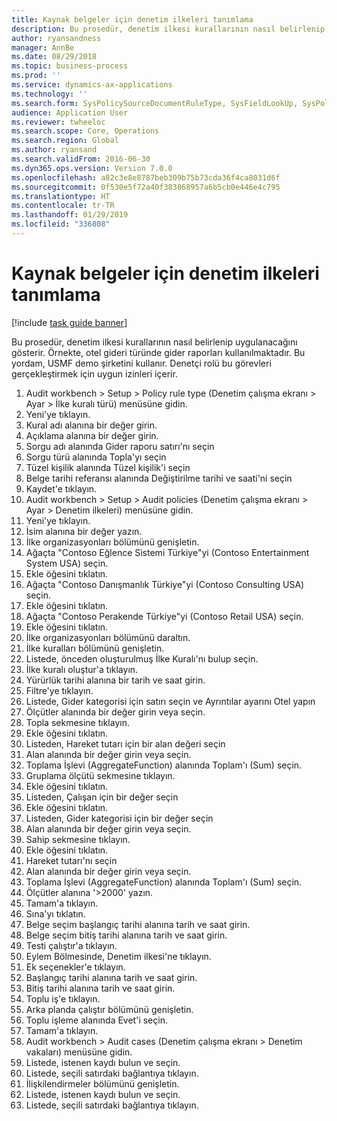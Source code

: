 ```yaml
---
title: Kaynak belgeler için denetim ilkeleri tanımlama
description: Bu prosedür, denetim ilkesi kurallarının nasıl belirlenip uygulanacağını gösterir.
author: ryansandness
manager: AnnBe
ms.date: 08/29/2018
ms.topic: business-process
ms.prod: ''
ms.service: dynamics-ax-applications
ms.technology: ''
ms.search.form: SysPolicySourceDocumentRuleType, SysFieldLookUp, SysPolicyListPage, SysPolicy, AuditPolicyRule, SysQueryForm, SysQueryFieldLookUp, AuditPolicyDateSelection, AuditPolicyAdditionalOption, BatchJob, CaseDetail
audience: Application User
ms.reviewer: twheeloc
ms.search.scope: Core, Operations
ms.search.region: Global
ms.author: ryansand
ms.search.validFrom: 2016-06-30
ms.dyn365.ops.version: Version 7.0.0
ms.openlocfilehash: a82c3e8e8787beb309b75b73cda36f4ca8031d6f
ms.sourcegitcommit: 0f530e5f72a40f383868957a6b5cb0e446e4c795
ms.translationtype: HT
ms.contentlocale: tr-TR
ms.lasthandoff: 01/29/2019
ms.locfileid: "336808"
---
```

# <a name="define-audit-policies-for-source-documents"></a>Kaynak belgeler için denetim ilkeleri tanımlama

[!include [task guide banner](../../includes/task-guide-banner.md)]

Bu prosedür, denetim ilkesi kurallarının nasıl belirlenip uygulanacağını gösterir. Örnekte, otel gideri türünde gider raporları kullanılmaktadır. Bu yordam, USMF demo şirketini kullanır. Denetçi rolü bu görevleri gerçekleştirmek için uygun izinleri içerir.

1. Audit workbench > Setup > Policy rule type (Denetim çalışma ekranı > Ayar > İlke kuralı türü) menüsüne gidin.
2. Yeni'ye tıklayın.
3. Kural adı alanına bir değer girin.
4. Açıklama alanına bir değer girin.
5. Sorgu adı alanında Gider raporu satırı'nı seçin
6. Sorgu türü alanında Topla'yı seçin
7. Tüzel kişilik alanında Tüzel kişilik'i seçin
8. Belge tarihi referansı alanında Değiştirilme tarihi ve saati'ni seçin
9. Kaydet'e tıklayın.
10. Audit workbench > Setup > Audit policies (Denetim çalışma ekranı > Ayar > Denetim ilkeleri) menüsüne gidin.
11. Yeni'ye tıklayın.
12. İsim alanına bir değer yazın.
13. İlke organizasyonları bölümünü genişletin.
14. Ağaçta "Contoso Eğlence Sistemi Türkiye"yi (Contoso Entertainment System USA) seçin.
15. Ekle öğesini tıklatın.
16. Ağaçta "Contoso Danışmanlık Türkiye"yi (Contoso Consulting USA) seçin.
17. Ekle öğesini tıklatın.
18. Ağaçta "Contoso Perakende Türkiye"yi (Contoso Retail USA) seçin.
19. Ekle öğesini tıklatın.
20. İlke organizasyonları bölümünü daraltın.
21. İlke kuralları bölümünü genişletin.
22. Listede, önceden oluşturulmuş İlke Kuralı'nı bulup seçin.
23. İlke kuralı oluştur'a tıklayın.
24. Yürürlük tarihi alanına bir tarih ve saat girin.
25. Filtre'ye tıklayın.
26. Listede, Gider kategorisi için satırı seçin ve Ayrıntılar ayarını Otel yapın
27. Ölçütler alanında bir değer girin veya seçin.
28. Topla sekmesine tıklayın.
29. Ekle öğesini tıklatın.
30. Listeden, Hareket tutarı için bir alan değeri seçin
31. Alan alanında bir değer girin veya seçin.
32. Toplama İşlevi (AggregateFunction) alanında Toplam'ı (Sum) seçin.
33. Gruplama ölçütü sekmesine tıklayın.
34. Ekle öğesini tıklatın.
35. Listeden, Çalışan için bir değer seçin  
36. Ekle öğesini tıklatın.
37. Listeden, Gider kategorisi için bir değer seçin
38. Alan alanında bir değer girin veya seçin.
39. Sahip sekmesine tıklayın.
40. Ekle öğesini tıklatın.
41. Hareket tutarı'nı seçin
42. Alan alanında bir değer girin veya seçin.
43. Toplama İşlevi (AggregateFunction) alanında Toplam'ı (Sum) seçin.
44. Ölçütler alanına '>2000' yazın.
45. Tamam'a tıklayın.
46. Sına'yı tıklatın.
47. Belge seçim başlangıç tarihi alanına tarih ve saat girin.
48. Belge seçim bitiş tarihi alanına tarih ve saat girin.
49. Testi çalıştır'a tıklayın.
50. Eylem Bölmesinde, Denetim ilkesi'ne tıklayın.
51. Ek seçenekler'e tıklayın.
52. Başlangıç tarihi alanına tarih ve saat girin.
53. Bitiş tarihi alanına tarih ve saat girin.
54. Toplu iş'e tıklayın.
55. Arka planda çalıştır bölümünü genişletin.
56. Toplu işleme alanında Evet'i seçin.
57. Tamam'a tıklayın.
58. Audit workbench > Audit cases (Denetim çalışma ekranı > Denetim vakaları) menüsüne gidin.
59. Listede, istenen kaydı bulun ve seçin.
60. Listede, seçili satırdaki bağlantıya tıklayın.
61. İlişkilendirmeler bölümünü genişletin.
62. Listede, istenen kaydı bulun ve seçin.
63. Listede, seçili satırdaki bağlantıya tıklayın.

